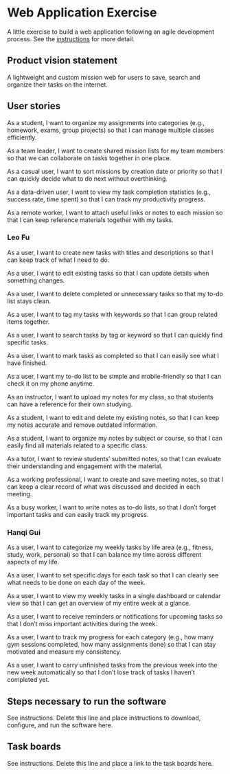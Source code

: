 # Web Application Exercise

A little exercise to build a web application following an agile development process. See the [instructions](instructions.md) for more detail.

## Product vision statement

A lightweight and custom mission web for users to save, search and organize their tasks on the internet.

## User stories

As a student, I want to organize my assignments into categories (e.g., homework, exams, group projects) so that I can manage multiple classes efficiently.

As a team leader, I want to create shared mission lists for my team members so that we can collaborate on tasks together in one place.

As a casual user, I want to sort missions by creation date or priority so that I can quickly decide what to do next without overthinking.

As a data-driven user, I want to view my task completion statistics (e.g., success rate, time spent) so that I can track my productivity progress.

As a remote worker, I want to attach useful links or notes to each mission so that I can keep reference materials together with my tasks.

### Leo Fu

As a user, I want to create new tasks with titles and descriptions so that I can keep track of what I need to do.

As a user, I want to edit existing tasks so that I can update details when something changes.

As a user, I want to delete completed or unnecessary tasks so that my to-do list stays clean.

As a user, I want to tag my tasks with keywords so that I can group related items together.

As a user, I want to search tasks by tag or keyword so that I can quickly find specific tasks.

As a user, I want to mark tasks as completed so that I can easily see what I have finished.

As a user, I want my to-do list to be simple and mobile-friendly so that I can check it on my phone anytime.

As an instructor, I want to upload my notes for my class, so that students can have a reference for their own studying.

As a student, I want to edit and delete my existing notes, so that I can keep my notes accurate and remove outdated information.

As a student, I want to organize my notes by subject or course, so that I can easily find all materials related to a specific class.

As a tutor, I want to review students’ submitted notes, so that I can evaluate their understanding and engagement with the material.

As a working professional, I want to create and save meeting notes, so that I can keep a clear record of what was discussed and decided in each meeting.

As a busy worker, I want to write notes as to-do lists, so that I don’t forget important tasks and can easily track my progress.

### Hanqi Gui

As a user, I want to categorize my weekly tasks by life area (e.g., fitness, study, work, personal) so that I can balance my time across different aspects of my life.

As a user, I want to set specific days for each task so that I can clearly see what needs to be done on each day of the week.

As a user, I want to view my weekly tasks in a single dashboard or calendar view so that I can get an overview of my entire week at a glance.

As a user, I want to receive reminders or notifications for upcoming tasks so that I don’t miss important activities during the week.

As a user, I want to track my progress for each category (e.g., how many gym sessions completed, how many assignments done) so that I can stay motivated and measure my consistency.

As a user, I want to carry unfinished tasks from the previous week into the new week automatically so that I don’t lose track of tasks I haven’t completed yet.

## Steps necessary to run the software

See instructions. Delete this line and place instructions to download, configure, and run the software here.

## Task boards

See instructions. Delete this line and place a link to the task boards here.
